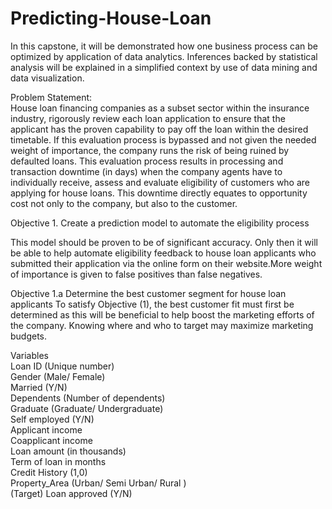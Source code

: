 # Predicting-House-Loan

In this capstone, it will be demonstrated how one business process can be optimized by application of data analytics.  Inferences backed by statistical analysis will be explained in a simplified context by use of data mining and data visualization. <br />

Problem Statement: <br />
House loan financing companies as a subset sector within the insurance industry, rigorously review each loan application to ensure that the applicant has the proven capability to pay off the loan within the desired timetable.  If this evaluation process is bypassed and not given the needed weight of importance, the company runs the risk of being ruined by defaulted loans.  This evaluation process results in processing and transaction downtime (in days) when the company agents have to individually receive, assess and evaluate eligibility of customers who are applying for house loans. This downtime directly equates to opportunity cost not only to the company, but also to the customer. 

Objective 1. Create a prediction model to automate the eligibility process<br />

This model should be proven to be of significant accuracy. Only then it will be able to help automate eligibility feedback to house loan applicants who submitted their application via the online form on their website.More weight of importance is given to false positives than false negatives.<br />

Objective 1.a Determine the best customer segment for house loan applicants
To satisfy Objective (1), the best customer fit must first be determined as this  will be beneficial to help boost the marketing efforts of the company. Knowing where and who to target may maximize marketing budgets. 

Variables <br />
Loan ID (Unique number)<br />
Gender (Male/ Female) <br />
Married (Y/N) <br />
Dependents (Number of dependents) <br />
Graduate (Graduate/ Undergraduate) <br />
Self employed (Y/N) <br />
Applicant income <br />
Coapplicant income <br />
Loan amount (in thousands) <br />
Term of loan in months <br />
Credit History (1,0)  <br />
Property_Area (Urban/ Semi Urban/ Rural ) <br />
(Target) Loan approved (Y/N) <br />




 
